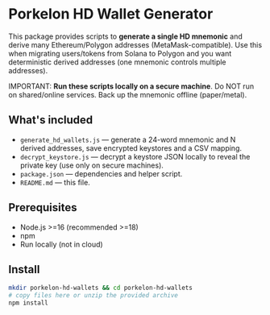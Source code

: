 # Porkelon HD Wallet Generator

This package provides scripts to **generate a single HD mnemonic** and derive many Ethereum/Polygon addresses (MetaMask-compatible). Use this when migrating users/tokens from Solana to Polygon and you want deterministic derived addresses (one mnemonic controls multiple addresses).

IMPORTANT: **Run these scripts locally on a secure machine**. Do NOT run on shared/online services. Back up the mnemonic offline (paper/metal).

## What's included
- `generate_hd_wallets.js` — generate a 24-word mnemonic and N derived addresses, save encrypted keystores and a CSV mapping.
- `decrypt_keystore.js` — decrypt a keystore JSON locally to reveal the private key (use only on secure machines).
- `package.json` — dependencies and helper script.
- `README.md` — this file.

## Prerequisites
- Node.js >=16 (recommended >=18)
- npm
- Run locally (not in cloud)

## Install
```bash
mkdir porkelon-hd-wallets && cd porkelon-hd-wallets
# copy files here or unzip the provided archive
npm install

